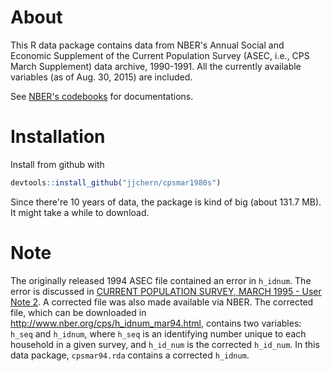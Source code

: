 <!-- README.md is generated from README.Rmd. Please edit that file -->
About
=====

This R data package contains data from NBER's Annual Social and Economic Supplement of the Current Population Survey (ASEC, i.e., CPS March Supplement) data archive, 1990-1991. All the currently available variables (as of Aug. 30, 2015) are included.

See [NBER's codebooks](http://www.nber.org/data/current-population-survey-data.html) for documentations.

Installation
============

Install from github with

``` r
devtools::install_github("jjchern/cpsmar1980s")
```

Since there're 10 years of data, the package is kind of big (about 131.7 MB). It might take a while to download.

Note
====

The originally released 1994 ASEC file contained an error in `h_idnum`. The error is discussed in [CURRENT POPULATION SURVEY, MARCH 1995 - User Note 2](https://www.nber.org/morg/docs/usernote.asc). A corrected file was also made available via NBER. The corrected file, which can be downloaded in <http://www.nber.org/cps/h_idnum_mar94.html>, contains two variables: `h_seq` and `h_idnum`, where `h_seq` is an identifying number unique to each household in a given survey, and `h_id_num` is the corrected `h_id_num`. In this data package, `cpsmar94.rda` contains a corrected `h_idnum`.
